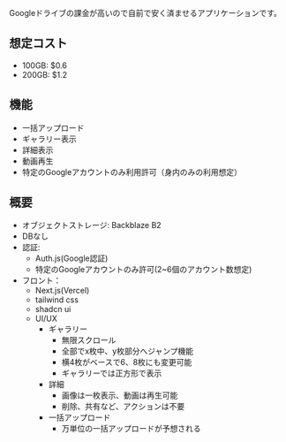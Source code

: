 Googleドライブの課金が高いので自前で安く済ませるアプリケーションです。

## 想定コスト
- 100GB: $0.6
- 200GB: $1.2

## 機能
- 一括アップロード
- ギャラリー表示
- 詳細表示
- 動画再生
- 特定のGoogleアカウントのみ利用許可（身内のみの利用想定）

## 概要
- オブジェクトストレージ: Backblaze B2
- DBなし
- 認証:
  - Auth.js(Google認証)
  - 特定のGoogleアカウントのみ許可(2~6個のアカウント数想定)
- フロント：
  - Next.js(Vercel)
  - tailwind css
  - shadcn ui
  - UI/UX
    - ギャラリー
      - 無限スクロール
      - 全部でx枚中、y枚部分へジャンプ機能
      - 横4枚がベースで6、8枚にも変更可能
      - ギャラリーでは正方形で表示
    - 詳細
      - 画像は一枚表示、動画は再生可能
      - 削除、共有など、アクションは不要
    - 一括アップロード
      - 万単位の一括アップロードが予想される